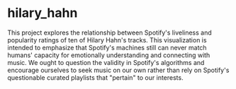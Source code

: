 # hilary_hahn

This project explores the relationship between Spotify's liveliness and popularity ratings of ten of Hilary Hahn's tracks. This visualization is intended to emphasize that Spotify's machines still can never match humans' capacity for emotionally understanding and connecting with music. We ought to question the validity in Spotify's algorithms and encourage ourselves to seek music on our own rather than rely on Spotify's questionable curated playlists that "pertain" to our interests.
